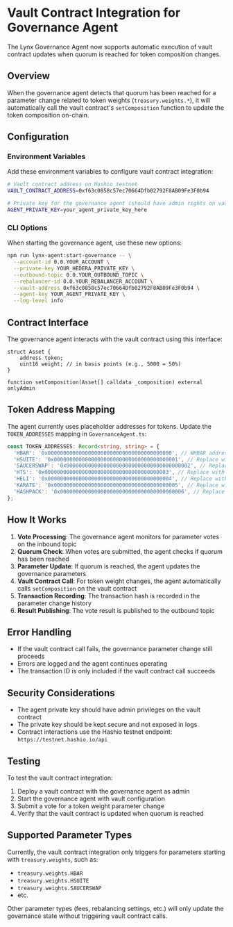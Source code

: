 # Vault Contract Integration for Governance Agent

The Lynx Governance Agent now supports automatic execution of vault contract updates when quorum is reached for token composition changes.

## Overview

When the governance agent detects that quorum has been reached for a parameter change related to token weights (`treasury.weights.*`), it will automatically call the vault contract's `setComposition` function to update the token composition on-chain.

## Configuration

### Environment Variables

Add these environment variables to configure vault contract integration:

```bash
# Vault contract address on Hashio testnet
VAULT_CONTRACT_ADDRESS=0xf63c0858c57ec70664Dfb02792F8AB09Fe3F0b94

# Private key for the governance agent (should have admin rights on vault contract)  
AGENT_PRIVATE_KEY=your_agent_private_key_here
```

### CLI Options

When starting the governance agent, use these new options:

```bash
npm run lynx-agent:start-governance -- \
  --account-id 0.0.YOUR_ACCOUNT \
  --private-key YOUR_HEDERA_PRIVATE_KEY \
  --outbound-topic 0.0.YOUR_OUTBOUND_TOPIC \
  --rebalancer-id 0.0.YOUR_REBALANCER_ACCOUNT \
  --vault-address 0xf63c0858c57ec70664Dfb02792F8AB09Fe3F0b94 \
  --agent-key YOUR_AGENT_PRIVATE_KEY \
  --log-level info
```

## Contract Interface

The governance agent interacts with the vault contract using this interface:

```solidity
struct Asset {
    address token;
    uint16 weight; // in basis points (e.g., 5000 = 50%)
}

function setComposition(Asset[] calldata _composition) external onlyAdmin
```

## Token Address Mapping

The agent currently uses placeholder addresses for tokens. Update the `TOKEN_ADDRESSES` mapping in `GovernanceAgent.ts`:

```typescript
const TOKEN_ADDRESSES: Record<string, string> = {
  'HBAR': '0x0000000000000000000000000000000000000000', // WHBAR address
  'HSUITE': '0x0000000000000000000000000000000000000001', // Replace with actual address
  'SAUCERSWAP': '0x0000000000000000000000000000000000000002', // Replace with actual address
  'HTS': '0x0000000000000000000000000000000000000003', // Replace with actual address
  'HELI': '0x0000000000000000000000000000000000000004', // Replace with actual address
  'KARATE': '0x0000000000000000000000000000000000000005', // Replace with actual address
  'HASHPACK': '0x0000000000000000000000000000000000000006', // Replace with actual address
};
```

## How It Works

1. **Vote Processing**: The governance agent monitors for parameter votes on the inbound topic
2. **Quorum Check**: When votes are submitted, the agent checks if quorum has been reached
3. **Parameter Update**: If quorum is reached, the agent updates the governance parameters
4. **Vault Contract Call**: For token weight changes, the agent automatically calls `setComposition` on the vault contract
5. **Transaction Recording**: The transaction hash is recorded in the parameter change history
6. **Result Publishing**: The vote result is published to the outbound topic

## Error Handling

- If the vault contract call fails, the governance parameter change still proceeds
- Errors are logged and the agent continues operating
- The transaction ID is only included if the vault contract call succeeds

## Security Considerations

- The agent private key should have admin privileges on the vault contract
- The private key should be kept secure and not exposed in logs
- Contract interactions use the Hashio testnet endpoint: `https://testnet.hashio.io/api`

## Testing

To test the vault contract integration:

1. Deploy a vault contract with the governance agent as admin
2. Start the governance agent with vault configuration
3. Submit a vote for a token weight parameter change
4. Verify that the vault contract is updated when quorum is reached

## Supported Parameter Types

Currently, the vault contract integration only triggers for parameters starting with `treasury.weights`, such as:

- `treasury.weights.HBAR`
- `treasury.weights.HSUITE`
- `treasury.weights.SAUCERSWAP`
- etc.

Other parameter types (fees, rebalancing settings, etc.) will only update the governance state without triggering vault contract calls. 